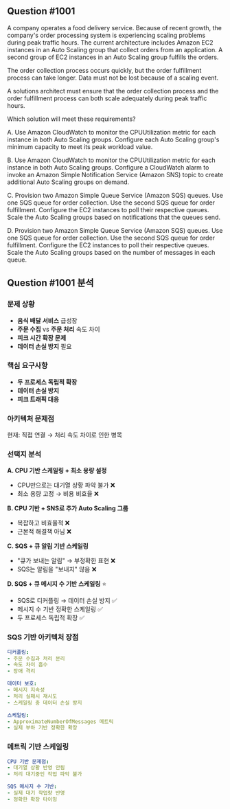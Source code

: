 ## Question #1001
A company operates a food delivery service. Because of recent growth, the company's order processing system is experiencing scaling problems during peak traffic hours. The current architecture includes Amazon EC2 instances in an Auto Scaling group that collect orders from an application. A second group of EC2 instances in an Auto Scaling group fulfills the orders.

The order collection process occurs quickly, but the order fulfillment process can take longer. Data must not be lost because of a scaling event.

A solutions architect must ensure that the order collection process and the order fulfillment process can both scale adequately during peak traffic hours.

Which solution will meet these requirements?

A. Use Amazon CloudWatch to monitor the CPUUtilization metric for each instance in both Auto Scaling groups. Configure each Auto Scaling group's minimum capacity to meet its peak workload value.

B. Use Amazon CloudWatch to monitor the CPUUtilization metric for each instance in both Auto Scaling groups. Configure a CloudWatch alarm to invoke an Amazon Simple Notification Service (Amazon SNS) topic to create additional Auto Scaling groups on demand.

C. Provision two Amazon Simple Queue Service (Amazon SQS) queues. Use one SQS queue for order collection. Use the second SQS queue for order fulfillment. Configure the EC2 instances to poll their respective queues. Scale the Auto Scaling groups based on notifications that the queues send.

D. Provision two Amazon Simple Queue Service (Amazon SQS) queues. Use one SQS queue for order collection. Use the second SQS queue for order fulfillment. Configure the EC2 instances to poll their respective queues. Scale the Auto Scaling groups based on the number of messages in each queue.

## Question #1001 분석

### 문제 상황
- **음식 배달 서비스** 급성장
- **주문 수집** vs **주문 처리** 속도 차이
- **피크 시간 확장 문제**
- **데이터 손실 방지** 필요

### 핵심 요구사항
- **두 프로세스 독립적 확장**
- **데이터 손실 방지**
- **피크 트래픽 대응**

### 아키텍처 문제점
현재: 직접 연결 → 처리 속도 차이로 인한 병목

### 선택지 분석

**A. CPU 기반 스케일링 + 최소 용량 설정**
- CPU만으로는 대기열 상황 파악 불가 ❌
- 최소 용량 고정 → 비용 비효율 ❌

**B. CPU 기반 + SNS로 추가 Auto Scaling 그룹**
- 복잡하고 비효율적 ❌
- 근본적 해결책 아님 ❌

**C. SQS + 큐 알림 기반 스케일링**
- "큐가 보내는 알림" → 부정확한 표현 ❌
- SQS는 알림을 "보내지" 않음 ❌

**D. SQS + 큐 메시지 수 기반 스케일링** ⭐
- SQS로 디커플링 → 데이터 손실 방지 ✅
- 메시지 수 기반 정확한 스케일링 ✅
- 두 프로세스 독립적 확장 ✅

### SQS 기반 아키텍처 장점

```yaml
디커플링:
- 주문 수집과 처리 분리
- 속도 차이 흡수
- 장애 격리

데이터 보호:
- 메시지 지속성
- 처리 실패시 재시도
- 스케일링 중 데이터 손실 방지

스케일링:
- ApproximateNumberOfMessages 메트릭
- 실제 부하 기반 정확한 확장
```

### 메트릭 기반 스케일링

```yaml
CPU 기반 문제점:
- 대기열 상황 반영 안됨
- 처리 대기중인 작업 파악 불가

SQS 메시지 수 기반:
- 실제 대기 작업량 반영
- 정확한 확장 타이밍
```
